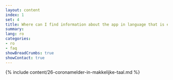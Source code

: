 ```yaml
---
layout: content
index: 1
set: 4
title: Where can I find information about the app in language that is easy to understand?
summary: 
lang: ro
categories:
- ro
- faq
showBreadCrumbs: true
showContact: true
---
```

{% include content/26-coronamelder-in-makkelijke-taal.md %}
